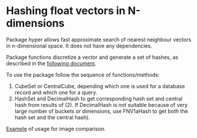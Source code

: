 # Hashing float vectors in N-dimensions

Package hyper allows fast approximate search of nearest neighbour vectors in n-dimensional space. It does not have any dependencies.

Package functions discretize a vector and generate a set of hashes, as described in the [following document](https://vitali-fedulov.github.io/algorithm-for-hashing-high-dimensional-float-vectors.html).

To use the package follow the sequence of functions/methods:
1) CubeSet or CentralCube, depending which one is used for a database record and which one for a query.
2) HashSet and DecimalHash to get corresponding hash set and central hash from results of (2). If DecimalHash is not suitable because of very large number of buckets or dimensions, use FNV1aHash to get both the hash set and the central hash).

[Example](https://github.com/vitali-fedulov/images3/blob/master/hashes.go) of usage for image comparison.
